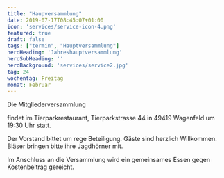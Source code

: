 ```yaml
---
title: "Haupversammlung"
date: 2019-07-17T08:45:07+01:00
icon: 'services/service-icon-4.png'
featured: true
draft: false
tags: ["termin", "Hauptversammlung"]
heroHeading: 'Jahreshauptversammlung'
heroSubHeading: ''
heroBackground: 'services/service2.jpg'
tag: 24
wochentag: Freitag
monat: Februar
---
```


Die Mitgliederversammlung

findet im Tierparkrestaurant, Tierparkstrasse 44 in 49419 Wagenfeld um 19:30 Uhr statt.

Der Vorstand bittet um rege Beteiligung. Gäste sind herzlich Willkommen. Bläser bringen bitte ihre Jagdhörner mit.

Im Anschluss an die Versammlung wird ein gemeinsames Essen gegen Kostenbeitrag gereicht.
